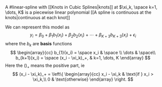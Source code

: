 
A #linear-spline with [[Knots in Cubic Splines|knots]] at $\xi_k, \space k=1, \dots, K$ is a piecewise linear polynomial [[A spline is continuous at the knots|continuous at each knot]]

We can represent this model as
$$
y_i = \beta_0 + \beta_1b_1(x_i) + \beta_2b_2(x_i) + \cdots + \beta_{K+3}b_{K+3}(x_i) + \epsilon_i
$$
where the $b_k$ are **basis** functions
$$
\begin{array}{cc}
b_{1}(x_i) = \space x_i & \space \\
\dots & \space\\
b_{k+1}(x_i) = \space (x_i - \xi_k)_+, & k=1, \dots, K 
\end{array}
$$
Here the $()_+$ means the positive part, ie
$$
(x_i - \xi_k)_+ = \left\{ 
\begin{array}{cc}
x_i - \xi_k & \text{if } x_i > \xi_k,\\
0 & \text{otherwise}
\end{array}
\right.
$$
